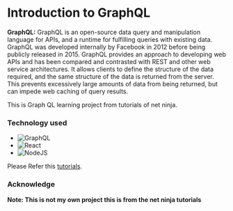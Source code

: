 # Introduction to GraphQL

**GraphQL:** GraphQL is an open-source data query and manipulation language for APIs, and a runtime for fulfilling queries with existing data. GraphQL was developed internally by Facebook in 2012 before being publicly released in 2015.
GraphQL provides an approach to developing web APIs and has been compared and contrasted with REST and other web service architectures. It allows clients to define the structure of the data required, and the same structure of the data is returned from the server. This prevents excessively large amounts of data from being returned, but can impede web caching of query results. 

This is Graph QL learning project from tutorials of net ninja.

### Technology used
* ![GraphQL](https://img.shields.io/badge/-GraphQL-E10098?style=for-the-badge&logo=graphql&logoColor=white)
* ![React](https://img.shields.io/badge/react-%2320232a.svg?style=for-the-badge&logo=react&logoColor=%2361DAFB)
* ![NodeJS](https://img.shields.io/badge/node.js-6DA55F?style=for-the-badge&logo=node.js&logoColor=white)

Please Refer this [tutorials](https://www.youtube.com/watch?v=Y0lDGjwRYKw&list=PL4cUxeGkcC9iK6Qhn-QLcXCXPQUov1U7f).

### Acknowledge

**Note: This is not my own project this is from the net ninja tutorials**
